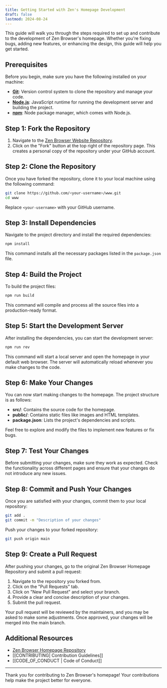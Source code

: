 ```yaml
---
title: Getting Started with Zen's Homepage Development
draft: false
lastmod: 2024-08-24
---
```



This guide will walk you through the steps required to set up and contribute to the development of Zen Browser's homepage. Whether you're fixing bugs, adding new features, or enhancing the design, this guide will help you get started.

## Prerequisites

Before you begin, make sure you have the following installed on your machine:

- [**Git**](https://git-scm.com/): Version control system to clone the repository and manage your code.
- [**Node.js**](https://nodejs.org/): JavaScript runtime for running the development server and building the project.
- [**npm**](https://www.npmjs.com/): Node package manager, which comes with Node.js.

## Step 1: Fork the Repository

1. Navigate to the [Zen Browser Website Repository](https://github.com/zen-browser/www).
2. Click on the "Fork" button at the top right of the repository page. This creates a personal copy of the repository under your GitHub account.

## Step 2: Clone the Repository

Once you have forked the repository, clone it to your local machine using the following command:

```bash
git clone https://github.com/<your-username>/www.git
cd www
```

Replace `<your-username>` with your GitHub username.

## Step 3: Install Dependencies

Navigate to the project directory and install the required dependencies:

```bash
npm install
```

This command installs all the necessary packages listed in the `package.json` file.

## Step 4: Build the Project

To build the project files:

```bash
npm run build
```

This command will compile and process all the source files into a production-ready format.

## Step 5: Start the Development Server

After installing the dependencies, you can start the development server:

```bash
npm run rev
```

This command will start a local server and open the homepage in your default web browser. The server will automatically reload whenever you make changes to the code.

## Step 6: Make Your Changes

You can now start making changes to the homepage. The project structure is as follows:

- **src/**: Contains the source code for the homepage.
- **public/**: Contains static files like images and HTML templates.
- **package.json**: Lists the project's dependencies and scripts.

Feel free to explore and modify the files to implement new features or fix bugs.

## Step 7: Test Your Changes

Before submitting your changes, make sure they work as expected. Check the functionality across different pages and ensure that your changes do not introduce any new issues.

## Step 8: Commit and Push Your Changes

Once you are satisfied with your changes, commit them to your local repository:

```bash
git add .
git commit -m "Description of your changes"
```

Push your changes to your forked repository:

```bash
git push origin main
```

## Step 9: Create a Pull Request

After pushing your changes, go to the original Zen Browser Homepage Repository and submit a pull request:

1. Navigate to the repository you forked from.
2. Click on the "Pull Requests" tab.
3. Click on "New Pull Request" and select your branch.
4. Provide a clear and concise description of your changes.
5. Submit the pull request.

Your pull request will be reviewed by the maintainers, and you may be asked to make some adjustments. Once approved, your changes will be merged into the main branch.

## Additional Resources

- [Zen Browser Homepage Repository](https://github.com/zen-browser/www)
- [[CONTRIBUTING|  Contribution Guidelines]]
- [[CODE_OF_CONDUCT | Code of Conduct]]


---

Thank you for contributing to Zen Browser's homepage! Your contributions help make the project better for everyone.
